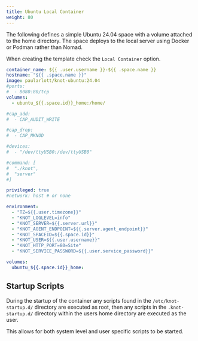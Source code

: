 ```yaml
---
title: Ubuntu Local Container
weight: 80
---
```


The following defines a simple Ubuntu 24.04 space with a volume attached to the home directory. The space deploys to the local server using Docker or Podman rather than Nomad.

When creating the template check the `Local Container` option.

```yaml {filename=Container-Specification}
container_name: ${{ .user.username }}-${{ .space.name }}
hostname: "${{ .space.name }}"
image: paularlott/knot-ubuntu:24.04
#ports:
#  - 8080:80/tcp
volumes:
  - ubuntu_${{.space.id}}_home:/home/

#cap_add:
#  - CAP_AUDIT_WRITE

#cap_drop:
#  - CAP_MKNOD

#devices:
#  - "/dev/ttyUSB0:/dev/ttyUSB0"

#command: [
#  "./knot",
#  "server"
#]

privileged: true
#network: host # or none

environment:
  - "TZ=${{.user.timezone}}"
  - "KNOT_LOGLEVEL=info"
  - "KNOT_SERVER=${{.server.url}}"
  - "KNOT_AGENT_ENDPOINT=${{.server.agent_endpoint}}"
  - "KNOT_SPACEID=${{.space.id}}"
  - "KNOT_USER=${{.user.username}}"
  - "KNOT_HTTP_PORT=80=Site"
  - "KNOT_SERVICE_PASSWORD=${{.user.service_password}}"
```

```yaml {filename=Volume-Definition}
volumes:
  ubuntu_${{.space.id}}_home:
```

## Startup Scripts

During the startup of the container any scripts found in the `/etc/knot-startup.d/` directory are executed as root, then any scripts in the `.knot-startup.d/` directory within the users home directory are executed as the user.

This allows for both system level and user specific scripts to be started.

